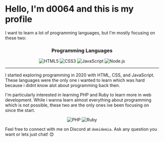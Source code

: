 # Hello, I'm d0064 and this is my profile

I want to learn a lot of programming languages, but I'm mostly focusing on these two:

<div align="center">
  <h3>Programming Languages</h3>
  <img src="https://img.shields.io/badge/HTML5-E34F26?style=for-the-badge&logo=html5&logoColor=white" alt="HTML5">
  <img src="https://img.shields.io/badge/CSS3-1572B6?style=for-the-badge&logo=css3&logoColor=white" alt="CSS3">
  <img src="https://img.shields.io/badge/JavaScript-F7DF1E?style=for-the-badge&logo=javascript&logoColor=black" alt="JavaScript">
  <img src="https://img.shields.io/badge/Node.js-43853D?style=for-the-badge&logo=node.js&logoColor=white" alt="Node.js">
</div>

---

I started exploring programming in 2020 with HTML, CSS, and JavaScript. These languages were the only one i wanted to learn which was hard because i didnt know alot about programming back then.

I'm particularly interested in learning PHP and Ruby to learn more in web development. While i wanna learn almost everything about programming which is not possible, these two are the only ones ive been focusing on since the start.

<div align="center">
  <img src="https://img.shields.io/badge/PHP-777BB4?style=for-the-badge&logo=php&logoColor=white" alt="PHP">
  <img src="https://img.shields.io/badge/Ruby-CC342D?style=for-the-badge&logo=ruby&logoColor=white" alt="Ruby">
</div>

Feel free to connect with me on Discord at `demidemia`. Ask any question you want or lets just chat! 😊

